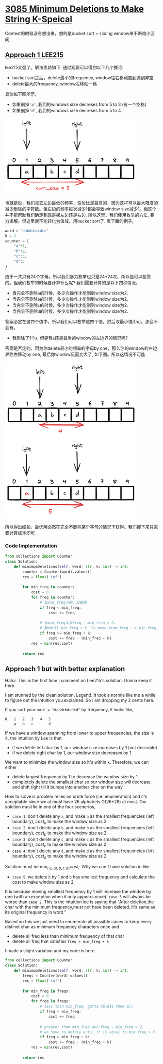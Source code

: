 # [3085 Minimum Deletions to Make String K-Speical](https://leetcode.com/problems/minimum-deletions-to-make-string-k-special/description/)

Contest的时候没有想出来，想的是bucket sort + sliding window来不断缩小区间.

## [Approach 1 LEE215](https://leetcode.com/problems/minimum-deletions-to-make-string-k-special/solutions/4886312/java-c-python-enumerate-minimum-frequency)

lee215太强了。解法思路如下, 通过观察可以得到以下几个推论:

- bucket sort之后，delete最小的frequency, window往右移动直到遇到非空
- delete最大的frequency, window左移动一格

具体如下图所示,

- 如果删掉`'a'`,  我们的windows size decreses from 5 to 3 (有一个空格)
- 如果删掉`'d'`,  我们的windows size decreses from 5 to 4

![](./assets/1.excalidraw.png)

也就是说，我们减去左边最低的频率，性价比是最高的，因为这样可以最大限度的减少删除的字符数。但右边的频率每次减少1都会导致window size减少1。但这个并不能帮助我们确定到底是挪左边还是右边. 所以这里，我们使用枚举的方法, 暴力求解。但这里就不能转化为值域，用bucket sort了. 看下面的例子,

```python
word = "dabdcbdcdcd"
k = 2
counter = {
    "a":1,
    "b":2,
    "c":3,
    "d":5
}
```

由于一共只有24个字母，所以我们暴力枚举也只是24*24次，所以是可以接受的。但我们枚举的时候要计算什么呢? 我们需要计算的是以下四种情况，

- 当完全不删除`a`的时候，多少次操作才能删到window size为2.
- 当完全不删除`b`的时候，多少次操作才能删到window size为2.
- 当完全不删除`c`的时候，多少次操作才能删到window size为2.
- 当完全不删除`d`的时候，多少次操作才能删到window size为2.

答案必定在这四个值中，所以我们可以枚举这四个值，然后取最小值即可。那会不会有，

- 我删除了1个`a`, 但是我`a`还是最后的window的左边界的情况呢?

答案是否定的，因为你delete最小的频率的字母by one，那么你的window的左边界往左移动by one, 最后你window反而变大了, 如下图。所以这情况不可能

![](./assets/2.excalidraw.png)

所以得出结论，最优解必然在完全不删除某个字母的情况下获得。我们接下来只需要计算成本即可.

### Code Implementation
```python
from collections import Counter
class Solution:
    def minimumDeletions(self, word: str, k: int) -> int:
        counter = Counter(word).values()
        res = float('inf')

        for min_freq in counter:
            cost = 0
            for freq in counter:
                # 比min_freq小的，全删除                
                if freq < min_freq:
                    cost += freq
                
                # 比min_freq大且freq - min_freq > 2，
                # 删until min_freq + k. So move from freq --> min_freq + k
                if freq >= min_freq + k:
                    cost += freq - (min_freq + k)
            res = min(res,cost)

        return res        
```



## Approach 1 but with better explanation

Haha. This is the first time i comment on Lee215's solution. Gonna keep it here.

I am stunned by the clean solution. Legend. It took a normie like me a while to figure out the intuition you explained. So i am dropping my 2 cents here.

If you sort your `word = "dabdcbdcdcd"` by frequency, it looks like,
```
0   1   2   3   4   5
    a   b   c       d
```

If we have a window spanning from lower to upper frequencies, the size is 4, the intuition by Lee is that

- if we delete left char by 1, our window size increases by 1 (not desirable)
- if we delete right char by 1, our window size decreases by 1 

We want to minimize the window size so it's within `k`.  Therefore, we can either 

- delete largest frequency by 1 to decrease the window size by 1 
- completely delete the smallest char so our window size will decrease and shift right till it bumps into another char on the way. 

How to solve is problem relies on brute force (i.e. enumeration) and it's acceptable since we at most have 26 alphabets O(26*26) at most. Our solution must lie in one of the four scenerios,

- `case 1`: don't delete any `a`, and make `a` as the smallest frequencies (left boundary), $cost_a$ to make the window size as 2
- `case 2`: don't delete any `b`, and make `b` as the smallest frequencies (left boundary), $cost_b$ to make the window size as 2
- `case 3`: don't delete any `c`, and make `c` as the smallest frequencies (left boundary), $cost_c$ to make the window size as 2
- `case 4`: don't delete any `d`, and make `d` as the smallest frequencies (left boundary), $cost_d$ to make the window size as 2

Solution must be $\min_{i \in \{a, b, c, d\}} {cost}_i$. Why we can't have solution in like 

- `case 5`: we delete `b` by 1 and `b` has smallest frequency and calculate the cost to make window size as 2

It is because moving smallest frequency by 1 will increase the window by one (with an exception when it only appears once). `case 5` will always be worse than `case 2`. This is the intuition lee is saying that "After deletion,the char with the minimum frequency,must not have been deleted, it's same as its original frequency in word."

Based on this we just need to enumerate all possible cases to keep every distinct char as minimum frequency characters once and 

- delete all freq less than minimum frequency of that char
- delete all freq that satisfies `freq > min_freq + k`

I made a slight variation and my code is here.

```python
from collections import Counter
class Solution:
    def minimumDeletions(self, word: str, k: int) -> int:
        freqs = Counter(word).values()
        res = float('inf')

        for min_freq in freqs:
            cost = 0
            for freq in freqs:
                # less than min_freq, gotta delete them all
                if freq < min_freq:
                    cost += freq
             
                # greater than min_freq and freq - min_freq > 2，
                # we have to delete until it is equal to min_freq + k
                if freq > min_freq + k:
                    cost += freq - (min_freq + k)
            res = min(res,cost)

        return res
```